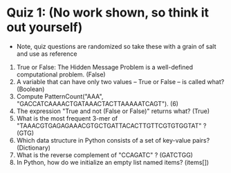# Quiz 1: (No work shown, so think it out yourself)
- Note, quiz questions are randomized so take these with a grain of salt and use as reference
1. True or False: The Hidden Message Problem is a well-defined computational problem. (False)
2. A variable that can have only two values – True or False – is called what? (Boolean)
3. Compute PatternCount("AAA", "GACCATCAAAACTGATAAACTACTTAAAAATCAGT"). (6)
4. The expression "True and not (False or False)" returns what? (True)
5. What is the most frequent 3-mer of "TAAACGTGAGAGAAACGTGCTGATTACACTTGTTCGTGTGGTAT" ? (GTG)
6. Which data structure in Python consists of a set of key-value pairs? (Dictionary)
7. What is the reverse complement of "CCAGATC" ? (GATCTGG)
8. In Python, how do we initialize an empty list named items? (items[])